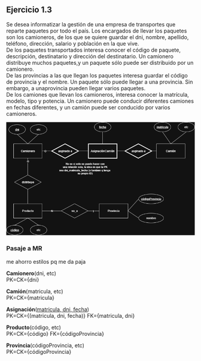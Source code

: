 ## Ejercicio 1.3

Se desea informatizar la gestión de una empresa de transportes que reparte paquetes por todo el país. Los encargados de llevar los paquetes son los camioneros, de los que se quiere guardar el dni, nombre, apellido, teléfono, dirección, salario y población en la que vive.<br>
De los paquetes transportados interesa conocer el código de paquete, descripción,
destinatario y dirección del destinatario. Un camionero distribuye muchos paquetes,y un paquete sólo puede ser distribuido por un camionero.<br>
De las provincias a las que llegan los paquetes interesa guardar el código de provincia y el nombre. Un paquete sólo puede llegar a una provincia. Sin embargo, a unaprovincia pueden llegar varios paquetes.<br>
De los camiones que llevan los camioneros, interesa conocer la matrícula, modelo,
tipo y potencia. Un camionero puede conducir diferentes camiones en fechas diferentes, y un camión puede ser conducido por varios camioneros.

![alt text](img/ej1.3.png)


### Pasaje a MR

me ahorro estilos pq me da paja

**Camionero**(dni, etc)<br>
PK=CK={dni}

**Camión**(matricula, etc)<br>
PK=CK={matricula}

**Asignación**(<u>matricula, dni, fecha</u>)<br>
PK=CK={(matricula, dni, fecha)}
FK={matricula, dni}

**Producto**(código, etc)<br>
PK=CK={código}
FK={códigoProvincia}

**Provincia**(códigoProvincia, etc)<br>
PK=CK={códigoProvincia}

